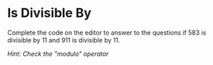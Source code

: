 # Is Divisible By

Complete the code on the editor to answer to the questions if 583 is divisible by 11 and 911 is divisible by 11.

_Hint: Check the "modulo" operator_
